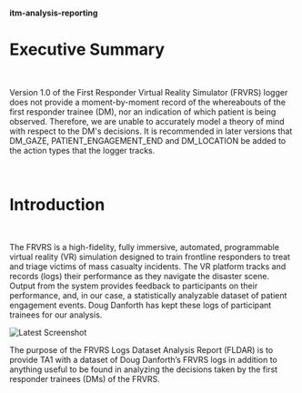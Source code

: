 #### itm-analysis-reporting

# Executive Summary

 

Version 1.0 of the First Responder Virtual Reality Simulator (FRVRS) logger does not provide a moment-by-moment record of the whereabouts of the first responder trainee (DM), nor an indication of which patient is being observed. Therefore, we are unable to accurately model a theory of mind with respect to the DM's decisions. It is recommended in later versions that DM_GAZE, PATIENT_ENGAGEMENT_END and DM_LOCATION be added to the action types that the logger tracks.

 

# Introduction

 

The FRVRS is a high-fidelity, fully immersive, automated, programmable virtual reality (VR) simulation designed to train frontline responders to treat and triage victims of mass casualty incidents. The VR platform tracks and records (logs) their performance as they navigate the disaster scene. Output from the system provides feedback to participants on their performance, and, in our case, a statistically analyzable dataset of patient engagement events. Doug Danforth has kept these logs of participant trainees for our analysis.

![Latest Screenshot](https://github.com/NextCenturyCorporation/itm-analysis-reporting/assets/6145699/001cd6a5-6f79-4955-9bfe-fda717728623)


The purpose of the FRVRS Logs Dataset Analysis Report (FLDAR) is to provide TA1 with a dataset of Doug Danforth’s FRVRS logs in addition to anything useful to be found in analyzing the decisions taken by the first responder trainees (DMs) of the FRVRS.
